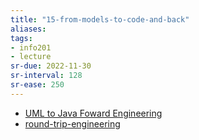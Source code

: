 ```yaml
---
title: "15-from-models-to-code-and-back"
aliases: 
tags: 
- info201
- lecture
sr-due: 2022-11-30
sr-interval: 128
sr-ease: 250
---
```


- [UML to Java Foward Engineering](notes/uml-java-forward-engineering.md)
- [round-trip-engineering](notes/round-trip-engineering.md)